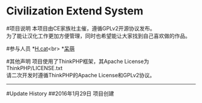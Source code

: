Civilization Extend System 
===========================
#项目说明
本项目由CE家族社主催，遵循GPLv2开源协议发布。<br>
为了能让汉化工作更加方便管理，同时也希望能让大家找到自己喜欢做的作品。

#参与人员
*[H.cat](https://github.com/uccu,"uccu")<br>
*[呆萌](https://github.com/democyann,"democyann")

#其他声明
项目使用了ThinkPHP框架，其Apache License为ThinkPHP/LICENSE.txt<br>
请二次开发时遵循ThinkPHP的Apache License和GPLv2协议。

--------
#Update History
##2016年1月29日
项目创建
